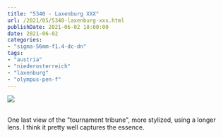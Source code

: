 ```yaml
---
title: "5340 - Laxenburg XXX"
url: /2021/05/5340-laxenburg-xxx.html
publishDate: 2021-06-02 18:00:00
date: 2021-06-02
categories:
- "sigma-56mm-f1.4-dc-dn"
tags:
- "austria"
- "niederosterreich"
- "laxenburg"
- "olympus-pen-f"
---
```

<div class="container">
<div class="center"><a target="_blank" href="https://d25zfm9zpd7gm5.cloudfront.net/1200x1200/2019/20190422_133854-Edit_lr.jpg"><img class="webfeedsFeaturedVisual" src="https://d25zfm9zpd7gm5.cloudfront.net/0600x0600/2019/20190422_133854-Edit_lr.jpg" /></a></div>
</div>
<br />

One last view of the "tournament tribune", more stylized,
using a longer lens. I think it pretty well captures the
essence.

